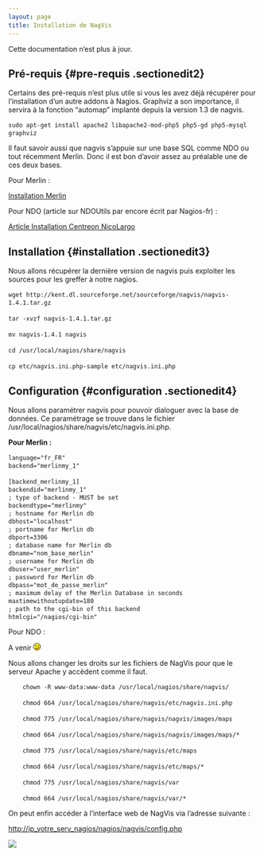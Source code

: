 ```yaml
---
layout: page
title: Installation de NagVis
---
```


Cette documentation n’est plus à jour.

Pré-requis {#pre-requis .sectionedit2}
----------

Certains des pré-requis n’est plus utile si vous les avez déjà récupérer
pour l’installation d’un autre addons à Nagios. Graphviz a son
importance, il servira à la fonction “automap” implanté depuis la
version 1.3 de nagvis.

~~~
sudo apt-get install apache2 libapache2-mod-php5 php5-gd php5-mysql graphviz
~~~

Il faut savoir aussi que nagvis s’appuie sur une base SQL comme NDO ou
tout récemment Merlin. Donc il est bon d’avoir assez au préalable une de
ces deux bases.

Pour Merlin :

[Installation
Merlin](../../../addons/merlin.html "http://wiki.monitoring-fr.org/addons/merlin")

Pour NDO (article sur NDOUtils par encore écrit par Nagios-fr) :

[Article Installation Centreon
NicoLargo](http://blog.nicolargo.com/2009/01/le-serveur-de-supervision-libre-part-3.html "http://blog.nicolargo.com/2009/01/le-serveur-de-supervision-libre-part-3.html")

Installation {#installation .sectionedit3}
------------

Nous allons récupérer la dernière version de nagvis puis exploiter les
sources pour les greffer à notre nagios.

~~~
wget http://kent.dl.sourceforge.net/sourceforge/nagvis/nagvis-1.4.1.tar.gz

tar -xvzf nagvis-1.4.1.tar.gz

mv nagvis-1.4.1 nagvis

cd /usr/local/nagios/share/nagvis

cp etc/nagvis.ini.php-sample etc/nagvis.ini.php
~~~

Configuration {#configuration .sectionedit4}
-------------

Nous allons paramétrer nagvis pour pouvoir dialoguer avec la base de
données. Ce paramétrage se trouve dans le fichier
/usr/local/nagios/share/nagvis/etc/nagvis.ini.php.

**Pour Merlin :**

~~~
language="fr_FR"
backend="merlinmy_1"

[backend_merlinmy_1]
backendid="merlinmy_1"
; type of backend - MUST be set
backendtype="merlinmy"
; hostname for Merlin db
dbhost="localhost"
; portname for Merlin db
dbport=3306
; database name for Merlin db
dbname="nom_base_merlin"
; username for Merlin db
dbuser="user_merlin"
; password for Merlin db
dbpass="mot_de_passe_merlin"
; maximum delay of the Merlin Database in seconds
maxtimewithoutupdate=180
; path to the cgi-bin of this backend
htmlcgi="/nagios/cgi-bin"
~~~

Pour NDO :

A venir ![;-)](../../../lib/images/smileys/icon_wink.gif)

Nous allons changer les droits sur les fichiers de NagVis pour que le
serveur Apache y accèdent comme il faut.

~~~
    chown -R www-data:www-data /usr/local/nagios/share/nagvis/

    chmod 664 /usr/local/nagios/share/nagvis/etc/nagvis.ini.php

    chmod 775 /usr/local/nagios/share/nagvis/nagvis/images/maps

    chmod 664 /usr/local/nagios/share/nagvis/nagvis/images/maps/*

    chmod 775 /usr/local/nagios/share/nagvis/etc/maps

    chmod 664 /usr/local/nagios/share/nagvis/etc/maps/*

    chmod 775 /usr/local/nagios/share/nagvis/var

    chmod 664 /usr/local/nagios/share/nagvis/var/*
~~~

On peut enfin accéder à l’interface web de NagVis via l’adresse suivante
:

[http://ip\_votre\_serv\_nagios/nagios/nagvis/config.php](http://ip_votre_serv_nagios/nagios/nagvis/config.php "http://ip_votre_serv_nagios/nagios/nagvis/config.php")

[![](../..//assets/media/addons/addons/nagvis/nagvis-config.png)](../..//_detail/addons/addons/nagvis/nagvis-config.png@id=nagios%253Aaddons%253Anagvis%253Anagvis-install.html "addons:addons:nagvis:nagvis-config.png")